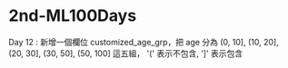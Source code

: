 # 2nd-ML100Days
Day 12 : 新增一個欄位 customized_age_grp，把 age 分為 (0, 10], (10, 20], (20, 30], (30, 50], (50, 100] 這五組， '(' 表示不包含, ']' 表示包含
